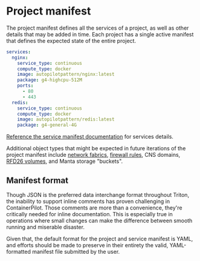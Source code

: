 <!--
    This Source Code Form is subject to the terms of the Mozilla Public
    License, v. 2.0. If a copy of the MPL was not distributed with this
    file, You can obtain one at http://mozilla.org/MPL/2.0/.
-->

<!--
    Copyright 2016 Casey Bisson, Joyent
-->

# Project manifest

The project manifest defines all the services of a project, as well as other details that may be added in time. Each project has a single active manifest that defines the expected state of the entire project.

```yaml
services:
  nginx:
    service_type: continuous
    compute_type: docker
    image: autopilotpattern/nginx:latest
    package: g4-highcpu-512M
    ports:
      - 80
      - 443
  redis:
    service_type: continuous
    compute_type: docker
    image: autopilotpattern/redis:latest
    package: g4-general-4G
```

[Reference the service manifest documentation](../service/manifest.md) for services details.

Additional object types that might be expected in future iterations of the project manifest include [network fabrics](https://docs.joyent.com/public-cloud/network/sdn), [firewall rules](https://docs.joyent.com/public-cloud/network/firewall), CNS domains, [RFD26 volumes](https://github.com/joyent/rfd/blob/master/rfd/0026/README.md), and Manta storage "buckets".


## Manifest format

Though JSON is the preferred data interchange format throughout Triton, the inability to support inline comments has proven challenging in ContainerPilot. Those comments are more than a convenience, they're critically needed for inline documentation. This is especially true in operations where small changes can make the difference between smooth running and miserable disaster.

Given that, the default format for the project and service manifest is YAML, and efforts should be made to preserve in their entirety the valid, YAML-formatted manifest file submitted by the user.